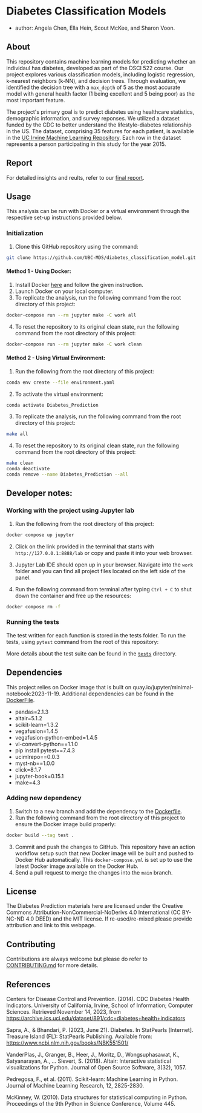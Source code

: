 # Diabetes Classification Models

  - author: Angela Chen, Ella Hein, Scout McKee, and Sharon Voon.

## About

This repository contains machine learning models for predicting whether an individaul has diabetes, developed as part of the DSCI 522 course. Our project explores various classification models, including logistic regression, k-nearest neighbors (k-NN), and decision trees. Through evaluation, we identified the decision tree with a `max_depth` of 5 as the most accurate model with general health factor (1 being excellent and 5 being poor) as the most important feature.

The project's primary goal is to predict diabetes using healthcare statistics, demographic information, and survey reponses. We utilized a dataset funded by the CDC to better understand the lifestyle-diabetes relationship in the US. The dataset, comprising 35 features for each patient, is available in the [UC Irvine Machine Learning Repository](https://archive.ics.uci.edu/dataset/891/cdc+diabetes+health+indicators). Each row in the dataset represents a person participating in this study for the year 2015.

## Report

For detailed insights and reults, refer to our [final report](https://ubc-mds.github.io/diabetes_classification_model/diabetes_classification_model_report.html).

## Usage

This analysis can be run with Docker or a virtual environment through the respective set-up instructions provided below.

### Initialization

1. Clone this GitHub repository using the command:
``` bash
git clone https://github.com/UBC-MDS/diabetes_classification_model.git
```

#### Method 1 - Using Docker:

1. Install Docker [here](https://www.docker.com/get-started/) and  follow the given instruction.
2. Launch  Docker on your local computer.
3. To replicate the analysis, run the following command from the root directory of this project:

``` bash
docker-compose run --rm jupyter make -C work all
```

4. To reset the repository to its original clean state, run the following command from the root directory of this project:

``` bash
docker-compose run --rm jupyter make -C work clean
```

#### Method 2 - Using Virtual Environment:

1. Run the following from the root directory of this project:
``` bash
conda env create --file environment.yaml
```

2. To activate the virtual environment:
``` bash
conda activate Diabetes_Prediction
```

3. To replicate the analysis, run the following command from the root directory of this project:
``` bash
make all
```

4. To reset the repository to its original clean state, run the following command from the root directory of this project:
``` bash
make clean
conda deactivate
conda remove --name Diabetes_Prediction --all
```

## Developer notes:

### Working with the project using Jupyter lab

1. Run the following from the root directory of this project:
``` bash
docker compose up jupyter
```

2. Click on the link provided in the terminal that starts with `http://127.0.0.1:8888/lab` or copy and paste it into your web browser.

3. Jupyter Lab IDE should open up in your browser. Navigate into the `work` folder and you can find all project files located on the left side of the panel.

4. Run the following command from terminal after typing `Ctrl + C` to shut down the container and free up the resources:
``` bash
docker compose rm -f
```

### Running the tests

The test written for each function is stored in the tests folder. To run the tests, using `pytest` command from the root of this repository:

More details about the test suite can be found in the 
[`tests`](tests) directory.

## Dependencies

This project relies on Docker image that is built on quay.io/jupyter/minimal-notebook:2023-11-19. Additional dependencies can be found in the [DockerFile](Dockerfile).

 - pandas=2.1.3
 - altair=5.1.2
 - scikit-learn=1.3.2
 - vegafusion=1.4.5
 - vegafusion-python-embed=1.4.5
 - vl-convert-python==1.1.0
 - pip install pytest==7.4.3
 - ucimlrepo==0.0.3
 - myst-nb==1.0.0
 - click=8.1.7
 - jupyter-book=0.15.1
 - make=4.3

 ### Adding new dependency
1. Switch to a new branch and add the dependency to the [Dockerfile](Docker).
2. Run the following command from the root directory of this project to ensure the Docker image build properly:
```bash
docker build --tag test .
```
3. Commit and push the changes to GitHub. This repository have an action workflow setup such that new Docker image will be built and pushed to Docker Hub automatically. This `docker-compose.yml` is set up to use the latest Docker image available on the Docker Hub.
4. Send a pull request to merge the changes into the `main` branch.

## License

The Diabetes Prediction materials here are licensed under the Creative Commons Attribution-NonCommercial-NoDerivs 4.0 International (CC BY-NC-ND 4.0 DEED) and the MIT license. If re-used/re-mixed please provide attribution and link to this webpage.

## Contributing

Contributions are always welcome but please do refer to [CONTRIBUTING.md](CONTRIBUTING.md) for more details.

## References

Centers for Disease Control and Prevention. (2014). CDC Diabetes Health 
Indicators. University of California, Irvine, School of Information; 
Computer Sciences. Retrieved November 14, 2023, from 
https://archive.ics.uci.edu/dataset/891/cdc+diabetes+health+indicators

Sapra, A., & Bhandari, P. (2023, June 21). Diabetes. In StatPearls [Internet].
Treasure Island (FL): StatPearls Publishing. Available from: 
https://www.ncbi.nlm.nih.gov/books/NBK551501/

VanderPlas, J., Granger, B., Heer, J., Moritz, D., Wongsuphasawat,
K., Satyanarayan, A., ... Sievert, S. (2018). Altair: Interactive statistical
visualizations for Python. Journal of Open Source Software, 3(32), 1057.

Pedregosa, F., et al. (2011). Scikit-learn: Machine Learning in Python.
Journal of Machine Learning Research, 12, 2825-2830.

McKinney, W. (2010). Data structures for statistical computing in Python.
Proceedings of the 9th Python in Science Conference, Volume 445.
